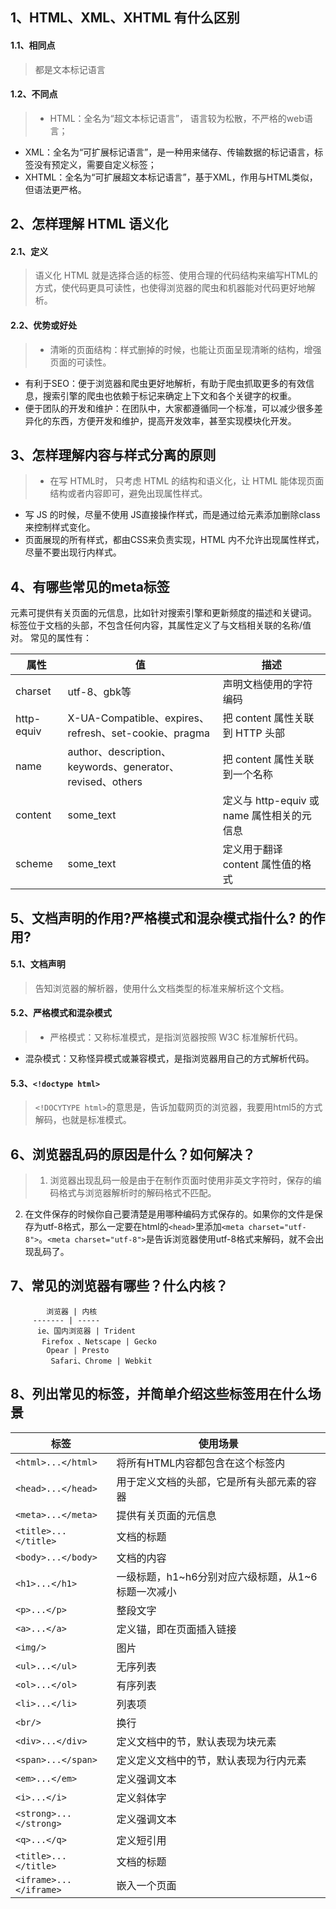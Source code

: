 ## 1、HTML、XML、XHTML 有什么区别
#### 1.1、相同点
> 都是文本标记语言

#### 1.2、不同点
> - HTML：全名为“超文本标记语言”， 语言较为松散，不严格的web语言；
- XML：全名为“可扩展标记语言”，是一种用来储存、传输数据的标记语言，标签没有预定义，需要自定义标签；
- XHTML：全名为“可扩展超文本标记语言”，基于XML，作用与HTML类似，但语法更严格。

## 2、怎样理解 HTML 语义化
#### 2.1、定义
> 语义化 HTML 就是选择合适的标签、使用合理的代码结构来编写HTML的方式，使代码更具可读性，也使得浏览器的爬虫和机器能对代码更好地解析。

#### 2.2、优势或好处
> - 清晰的页面结构：样式删掉的时候，也能让页面呈现清晰的结构，增强页面的可读性。
- 有利于SEO：便于浏览器和爬虫更好地解析，有助于爬虫抓取更多的有效信息，搜索引擎的爬虫也依赖于标记来确定上下文和各个关键字的权重。
- 便于团队的开发和维护：在团队中，大家都遵循同一个标准，可以减少很多差异化的东西，方便开发和维护，提高开发效率，甚至实现模块化开发。

## 3、怎样理解内容与样式分离的原则
> - 在写 HTML时， 只考虑 HTML 的结构和语义化，让 HTML 能体现页面结构或者内容即可，避免出现属性样式。
- 写 JS 的时候，尽量不使用 JS直接操作样式，而是通过给元素添加删除class来控制样式变化。
- 页面展现的所有样式，都由CSS来负责实现，HTML 内不允许出现属性样式，尽量不要出现行内样式。

## 4、有哪些常见的meta标签
  <meta>元素可提供有关页面的元信息，比如针对搜索引擎和更新频度的描述和关键词。
  <meta>标签位于文档的头部，不包含任何内容，其属性定义了与文档相关联的名称/值对。
 <meta>常见的属性有：

 属性 | 值     | 描述   
 ------ | ------ | ------
 charset  | utf-8、gbk等 | 声明文档使用的字符编码
 http-equiv | X-UA-Compatible、expires、refresh、set-cookie、pragma | 把 content 属性关联到 HTTP 头部
 name  | author、description、keywords、generator、revised、others | 把 content 属性关联到一个名称 
 content | some_text | 定义与 http-equiv 或 name 属性相关的元信息 
 scheme | some_text | 定义用于翻译 content 属性值的格式 

## 5、文档声明的作用?严格模式和混杂模式指什么?<!doctype html> 的作用?
#### 5.1、文档声明
> 告知浏览器的解析器，使用什么文档类型的标准来解析这个文档。
#### 5.2、严格模式和混杂模式
> - 严格模式：又称标准模式，是指浏览器按照 W3C 标准解析代码。
- 混杂模式：又称怪异模式或兼容模式，是指浏览器用自己的方式解析代码。

#### 5.3、`<!doctype html>`
> `<!DOCYTYPE html>`的意思是，告诉加载网页的浏览器，我要用html5的方式解码，也就是标准模式。
## 6、浏览器乱码的原因是什么？如何解决？
> 1. 浏览器出现乱码一般是由于在制作页面时使用非英文字符时，保存的编码格式与浏览器解析时的解码格式不匹配。
2. 在文件保存的时候你自己要清楚是用哪种编码方式保存的。如果你的文件是保存为utf-8格式，那么一定要在html的`<head>`里添加`<meta charset="utf-8">`。`<meta charset="utf-8">`是告诉浏览器使用utf-8格式来解码，就不会出现乱码了。

## 7、常见的浏览器有哪些？什么内核？

	        浏览器 | 内核 
		 ------- | ----- 
		  ie、国内浏览器 | Trident 
		   Firefox 、Netscape | Gecko 
		    Opear | Presto 
		     Safari、Chrome | Webkit 

## 8、列出常见的标签，并简单介绍这些标签用在什么场景

 标签 | 使用场景 
 ------ | ------
 `<html>...</html>`   | 将所有HTML内容都包含在这个标签内 
 `<head>...</head>` | 用于定义文档的头部，它是所有头部元素的容器 
 `<meta>...</meta>` | 提供有关页面的元信息 
 `<title>...</title>` | 文档的标题 
 `<body>...</body>` | 文档的内容 
 `<h1>...</h1>` | 一级标题，h1~h6分别对应六级标题，从1~6标题一次减小
 `<p>...</p>` | 整段文字
 `<a>...</a>` | 定义锚，即在页面插入链接 
 `<img/> `| 图片 
 `<ul>...</ul>` | 无序列表 
 `<ol>...</ol>` | 有序列表  
 `<li>...</li>` | 列表项  
 `<br/>` | 换行 
 `<div>...</div>` | 定义文档中的节，默认表现为块元素 
 `<span>...</span>` | 定义定义文档中的节，默认表现为行内元素 
 `<em>...</em>` | 定义强调文本 
 `<i>...</i>` | 定义斜体字 
 `<strong>...</strong>` | 定义强调文本 
 `<q>...</q>` | 定义短引用 
 `<title>...</title>` | 文档的标题
 `<iframe>...</iframe>` | 嵌入一个页面
